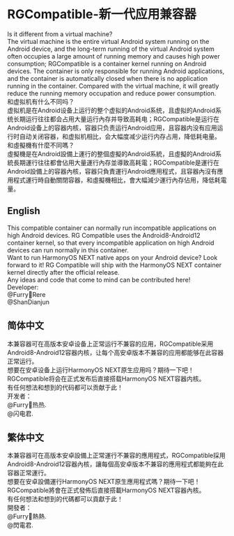 # RGCompatible-新一代应用兼容器
Is it different from a virtual machine?
<br />
The virtual machine is the entire virtual Android system running on the Android device, and the long-term running of the virtual Android system often occupies a large amount of running memory and causes high power consumption; RGCompatible is a container kernel running on Android devices. The container is only responsible for running Android applications, and the container is automatically closed when there is no application running in the container. Compared with the virtual machine, it will greatly reduce the running memory occupation and reduce power consumption.
<br />
和虚拟机有什么不同吗？
<br />
虚拟机是在Android设备上运行的整个虚拟的Android系统，且虚拟的Android系统长期运行往往都会占用大量运行內存并导致高耗电；RGCompatible是运行在Android设备上的容器内核，容器只负责运行Android应用，且容器内没有应用运行时自动关闭容器，和虚拟机相比，会大幅度减少运行内存占用，降低耗电量。
<br />
和虛擬機有什麼不同嗎？
<br />
虛擬機是在Android設備上運行的整個虛擬的Android系統，且虛擬的Android系統長期運行往往都會佔用大量運行內存並導致高耗電；RGCompatible是運行在Android設備上的容器內核，容器只負責運行Android應用程式，且容器內沒有應用程式運行時自動關閉容器，和虛擬機相比，會大幅減少運行內存佔用，降低耗電量。
## English
This compatible container can normally run incompatible applications on high Android devices. RG Compatible uses the Android8-Android12 container kernel, so that every incompatible application on high Android devices can run normally in this container.
<br />
Want to run HarmonyOS NEXT native apps on your Android device? Look forward to it! RG Compatible will ship with the HarmonyOS NEXT container kernel directly after the official release.
<br />
Any ideas and code that come to mind can be contributed here!
<br />
Developer:
<br />
@Furry🐾Rere
<br />
@ShanDianjun
<br/>
## 简体中文
本兼容器可在高版本安卓设备上正常运行不兼容的应用，RGCompatible采用Android8-Android12容器内核，让每个高安卓版本不兼容的应用都能够在此容器正常运行。
<br />
想要在安卓设备上运行HarmonyOS NEXT原生应用吗？期待一下吧！RGCompatible将会在正式发布后直接搭载HarmonyOS NEXT容器内核。
<br />
有任何想法和想到的代码都可以贡献于此！
<br />
开发者：
<br />
@Furry🐾热热.
<br />
@闪电君.
<br/>
## 繁体中文
本兼容器可在高版本安卓設備上正常運行不兼容的應用程式，RGCompatible採用Android8-Android12容器內核，讓每個高安卓版本不兼容的應用程式都能夠在此容器正常運行。
<br/>
想要在安卓設備運行HarmonyOS NEXT原生應用程式嗎？期待一下吧！RGCompatible將會在正式發佈后直接搭載HarmonyOS NEXT容器內核。
<br />
有任何想法和想到的代碼都可以貢獻于此！
<br />
開發者：
<br />
@Furry🐾熱熱.
<br />
@閃電君.